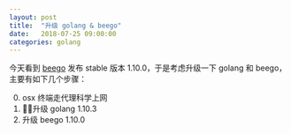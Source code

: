 ```yaml
---
layout: post
title:  "升级 golang & beego"
date:   2018-07-25 09:00:00
categories: golang
---
```


今天看到 [beego](https://beego.me/) 发布 stable 版本 1.10.0，于是考虑升级一下 golang 和 beego，主要有如下几个步骤：

0. osx 终端走代理科学上网 
1. 升级 golang 1.10.3
2. 升级 beego 1.10.0